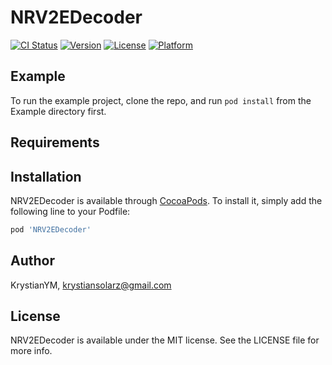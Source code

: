# NRV2EDecoder

[![CI Status](https://img.shields.io/travis/KrystianYM/NRV2EDecoder.svg?style=flat)](https://travis-ci.org/KrystianYM/NRV2EDecoder)
[![Version](https://img.shields.io/cocoapods/v/NRV2EDecoder.svg?style=flat)](https://cocoapods.org/pods/NRV2EDecoder)
[![License](https://img.shields.io/cocoapods/l/NRV2EDecoder.svg?style=flat)](https://cocoapods.org/pods/NRV2EDecoder)
[![Platform](https://img.shields.io/cocoapods/p/NRV2EDecoder.svg?style=flat)](https://cocoapods.org/pods/NRV2EDecoder)

## Example

To run the example project, clone the repo, and run `pod install` from the Example directory first.

## Requirements

## Installation

NRV2EDecoder is available through [CocoaPods](https://cocoapods.org). To install
it, simply add the following line to your Podfile:

```ruby
pod 'NRV2EDecoder'
```

## Author

KrystianYM, krystiansolarz@gmail.com

## License

NRV2EDecoder is available under the MIT license. See the LICENSE file for more info.
